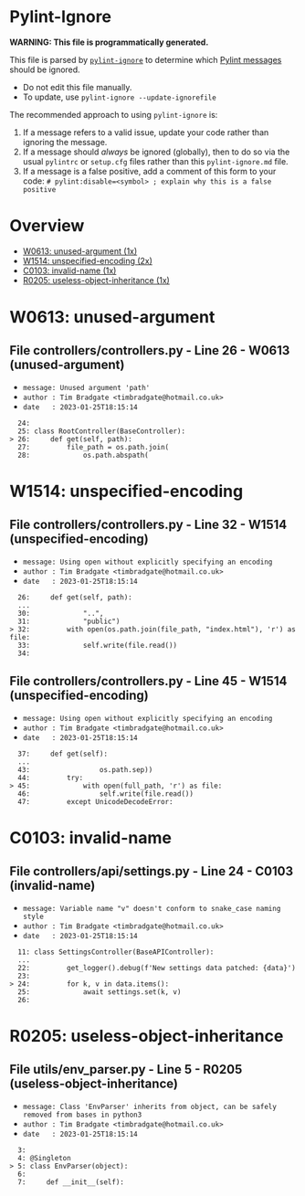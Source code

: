 # Pylint-Ignore

**WARNING: This file is programmatically generated.**

This file is parsed by [`pylint-ignore`](https://pypi.org/project/pylint-ignore/)
to determine which
[Pylint messages](https://pylint.pycqa.org/en/stable/technical_reference/features.html)
should be ignored.

- Do not edit this file manually.
- To update, use `pylint-ignore --update-ignorefile`

The recommended approach to using `pylint-ignore` is:

1. If a message refers to a valid issue, update your code rather than
   ignoring the message.
2. If a message should *always* be ignored (globally), then to do so
   via the usual `pylintrc` or `setup.cfg` files rather than this
   `pylint-ignore.md` file.
3. If a message is a false positive, add a comment of this form to your code:
   `# pylint:disable=<symbol> ; explain why this is a false positive`


# Overview

 - [W0613: unused-argument (1x)](#w0613-unused-argument)
 - [W1514: unspecified-encoding (2x)](#w1514-unspecified-encoding)
 - [C0103: invalid-name (1x)](#c0103-invalid-name)
 - [R0205: useless-object-inheritance (1x)](#r0205-useless-object-inheritance)


# W0613: unused-argument

## File controllers/controllers.py - Line 26 - W0613 (unused-argument)

- `message: Unused argument 'path'`
- `author : Tim Bradgate <timbradgate@hotmail.co.uk>`
- `date   : 2023-01-25T18:15:14`

```
  24: 
  25: class RootController(BaseController):
> 26:     def get(self, path):
  27:         file_path = os.path.join(
  28:             os.path.abspath(
```


# W1514: unspecified-encoding

## File controllers/controllers.py - Line 32 - W1514 (unspecified-encoding)

- `message: Using open without explicitly specifying an encoding`
- `author : Tim Bradgate <timbradgate@hotmail.co.uk>`
- `date   : 2023-01-25T18:15:14`

```
  26:     def get(self, path):
  ...
  30:             "..",
  31:             "public")
> 32:         with open(os.path.join(file_path, "index.html"), 'r') as file:
  33:             self.write(file.read())
  34:
```


## File controllers/controllers.py - Line 45 - W1514 (unspecified-encoding)

- `message: Using open without explicitly specifying an encoding`
- `author : Tim Bradgate <timbradgate@hotmail.co.uk>`
- `date   : 2023-01-25T18:15:14`

```
  37:     def get(self):
  ...
  43:                 os.path.sep))
  44:         try:
> 45:             with open(full_path, 'r') as file:
  46:                 self.write(file.read())
  47:         except UnicodeDecodeError:
```


# C0103: invalid-name

## File controllers/api/settings.py - Line 24 - C0103 (invalid-name)

- `message: Variable name "v" doesn't conform to snake_case naming style`
- `author : Tim Bradgate <timbradgate@hotmail.co.uk>`
- `date   : 2023-01-25T18:15:14`

```
  11: class SettingsController(BaseAPIController):
  ...
  22:         get_logger().debug(f'New settings data patched: {data}')
  23: 
> 24:         for k, v in data.items():
  25:             await settings.set(k, v)
  26:
```


# R0205: useless-object-inheritance

## File utils/env_parser.py - Line 5 - R0205 (useless-object-inheritance)

- `message: Class 'EnvParser' inherits from object, can be safely removed from bases in python3`
- `author : Tim Bradgate <timbradgate@hotmail.co.uk>`
- `date   : 2023-01-25T18:15:14`

```
  3: 
  4: @Singleton
> 5: class EnvParser(object):
  6: 
  7:     def __init__(self):
```


